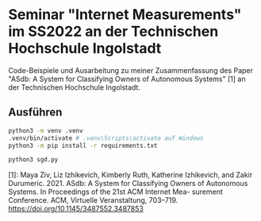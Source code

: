 # Seminar "Internet Measurements" im SS2022 an der Technischen Hochschule Ingolstadt

Code-Beispiele und Ausarbeitung zu meiner Zusammenfassung des Paper "ASdb: A System for Classifying Owners of Autonomous Systems" [1] an der Technischen Hochschule Ingolstadt.

## Ausführen

```bash
python3 -m venv .venv
.venv/bin/activate # .venv\Scripts\activate auf Windows
python3 -m pip install -r requirements.txt

python3 sgd.py
```

\[1\]: Maya Ziv, Liz Izhikevich, Kimberly Ruth, Katherine Izhikevich, and Zakir Durumeric. 2021. ASdb: A System for Classifying Owners of Autonomous Systems. In Proceedings of the 21st ACM Internet Mea- surement Conference. ACM, Virtuelle Veranstaltung, 703–719. https://doi.org/10.1145/3487552.3487853